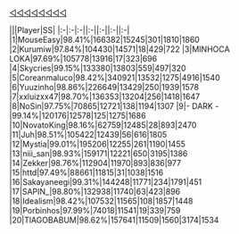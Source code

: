 [◁◁◁◁◁◁◁◁](./index.html)

|||Player|SS|
|:-|:-|:-||:-||:-||:-||:-|
|1|MouseEasy|98.41%|166382|15245|301|1810|1860
|2|Kurumiw|97.84%|104430|14571|18|429|722
|3|MINHOCA LOKA|97.69%|105778|13916|17|323|696
|4|Skycries|99.15%|133380|13803|559|497|320
|5|Coreanmaluco|98.42%|340921|13532|1275|4916|1540
|6|Yuuzinho|98.86%|226649|13429|250|1939|1578
|7|xxluizxx47|98.70%|136353|13204|256|1418|1647
|8|NoSin|97.75%|70865|12721|138|1194|1307
|9|- DARK -|99.14%|120176|12578|125|1275|1686
|10|NovatoKing|98.16%|62759|12485|28|893|2470
|11|Juh|98.51%|105422|12439|56|616|1805
|12|Mystia|99.01%|195206|12255|261|1190|1455
|13|niii_san|98.93%|159171|12221|650|3195|1386
|14|Zekker|98.76%|112904|11970|893|836|977
|15|httd|97.49%|88661|11815|31|1038|1516
|16|Sakayaneegi|99.31%|144248|11771|234|1791|451
|17|SAPIN_|98.80%|132938|11740|63|423|896
|18|Idealism|98.42%|107532|11565|108|1857|1448
|19|Porbinhos|97.99%|74018|11541|19|339|759
|20|TlAGOBABUM|98.62%|157641|11509|1560|3174|1534
